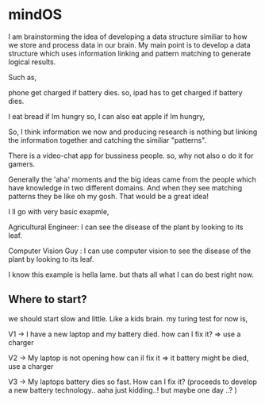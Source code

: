 # mindOS
I am brainstorming the idea of developing a data structure similiar to how we store and process data in our brain. My main point is to develop a data structure which uses information linking and pattern matching to generate logical results.

Such as,

phone get charged if battery dies. 
so,
ipad has to get charged if battery dies.


I eat bread if Im hungry
so,
I can also eat apple if Im hungry,


So, I think information we now and producing research is nothing but linking the information together and catching the similiar "patterns".

There is a video-chat app for bussiness people.
so,
why not also o do it for gamers.


Generally the 'aha' moments and the big ideas came from the people which have knowledge in two different domains. And when they see matching patterns they be like oh my gosh. That would be a great idea!

I ll go with very basic exapmle,

Agricultural Engineer: I can see the disease of the plant by looking to its leaf.

Computer Vision Guy  : I can use computer vision to see the disease of the plant by looking to its leaf.

I know this example is hella lame. but thats all what I can do best right now.

## Where to start?

we should start slow and little. Like a kids brain.
my turing test for now is,

V1 -> I have a new laptop and my battery died. how can I fix it? => use a charger

V2 -> My laptop is not opening how can iI fix it => it battery might be died, use a charger

V3 -> My laptops battery dies so fast. How can I fix it? (proceeds to develop a new battery technology.. aaha just kidding..! but maybe one day ..? )
